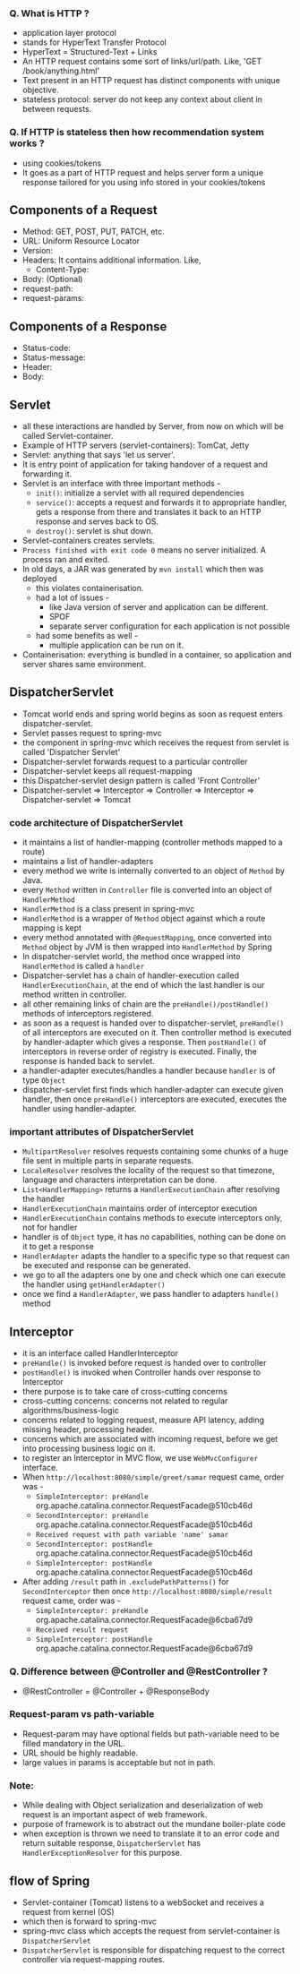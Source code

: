 ### Q. What is HTTP ?
- application layer protocol
- stands for HyperText Transfer Protocol
- HyperText = Structured-Text + Links
- An HTTP request contains some sort of links/url/path. Like, 'GET /book/anything.html'
- Text present in an HTTP request has distinct components with unique objective.
- stateless protocol: server do not keep any context about client in between requests.

### Q. If HTTP is stateless then how recommendation system works ?
- using cookies/tokens
- It goes as a part of HTTP request and helps server form a unique response tailored for you using info stored in your cookies/tokens

## Components of a Request
- Method: GET, POST, PUT, PATCH, etc.
- URL: Uniform Resource Locator
- Version: 
- Headers: It contains additional information. Like,
  - Content-Type: 
- Body: (Optional)
- request-path:
- request-params:

## Components of a Response
- Status-code:
- Status-message:
- Header:
- Body:

## Servlet
- all these interactions are handled by Server, from now on which will be called Servlet-container.
- Example of HTTP servers (servlet-containers): TomCat, Jetty
- Servlet: anything that says 'let us server'.
- It is entry point of application for taking handover of a request and forwarding it.
- Servlet is an interface with three important methods -
  - `init()`: initialize a servlet with all required dependencies
  - `service()`: accepts a request and forwards it to appropriate handler, gets a response from there and translates it back to an HTTP response and serves back to OS.
  - `destroy()`: servlet is shut down.
- Servlet-containers creates servlets.
- `Process finished with exit code 0` means no server initialized. A process ran and exited.
- In old days, a JAR was generated by `mvn install` which then was deployed
  - this violates containerisation.
  - had a lot of issues -
    - like Java version of server and application can be different.
    - SPOF
    - separate server configuration for each application is not possible  
  - had some benefits as well -
    - multiple application can be run on it.
- Containerisation: everything is bundled in a container, so application and server shares same environment.

## DispatcherServlet
- Tomcat world ends and spring world begins as soon as request enters dispatcher-servlet.
- Servlet passes request to spring-mvc
- the component in spring-mvc which receives the request from servlet is called 'Dispatcher Servlet'
- Dispatcher-servlet forwards request to a particular controller
- Dispatcher-servlet keeps all request-mapping
- this Dispatcher-servlet design pattern is called 'Front Controller'
- Dispatcher-servlet => Interceptor => Controller => Interceptor => Dispatcher-servlet => Tomcat

### code architecture of DispatcherServlet
- it maintains a list of handler-mapping (controller methods mapped to a route)
- maintains a list of handler-adapters
- every method we write is internally converted to an object of `Method` by Java.
- every `Method` written in `Controller` file is converted into an object of `HandlerMethod`
- `HandlerMethod` is a class present in spring-mvc
- `HandlerMethod` is a wrapper of `Method` object against which a route mapping is kept
- every method annotated with `@RequestMapping`, once converted into `Method` object by JVM is then wrapped into `HandlerMethod` by Spring
- In dispatcher-servlet world, the method once wrapped into `HandlerMethod` is called a `handler`
- Dispatcher-servlet has a chain of handler-execution called `HandlerExecutionChain`, at the end of which the last handler is our method written in controller.
- all other remaining links of chain are the `preHandle()/postHandle()` methods of interceptors registered.
- as soon as a request is handed over to dispatcher-servlet, `preHandle()` of all interceptors are executed on it. Then controller method is executed by handler-adapter which gives a response. Then `postHandle()` of interceptors in reverse order of registry is executed. Finally, the response is handed back to servlet.
- a handler-adapter executes/handles a handler because `handler` is of type `Object`
- dispatcher-servlet first finds which handler-adapter can execute given handler, then once `preHandle()` interceptors are executed, executes the handler using handler-adapter.

### important attributes of DispatcherServlet
- `MultipartResolver` resolves requests containing some chunks of a huge file sent in multiple parts in separate requests.
- `LocaleResolver` resolves the locality of the request so that timezone, language and characters interpretation can be done.
- `List<HandlerMapping>` returns a `HandlerExecutionChain` after resolving the handler
- `HandlerExecutionChain` maintains order of interceptor execution
- `HandlerExecutionChain` contains methods to execute interceptors only, not for handler
- handler is of `Object` type, it has no capabilities, nothing can be done on it to get a response
- `HandlerAdapter` adapts the handler to a specific type so that request can be executed and response can be generated.
- we go to all the adapters one by one and check which one can execute the handler using `getHandlerAdapter()`
- once we find a `HandlerAdapter`, we pass handler to adapters `handle()` method

## Interceptor
- it is an interface called HandlerInterceptor
- `preHandle()` is invoked before request is handed over to controller
- `postHandle()` is invoked when Controller hands over response to Interceptor
- there purpose is to take care of cross-cutting concerns
- cross-cutting concerns: concerns not related to regular algorithms/business-logic
- concerns related to logging request, measure API latency, adding missing header, processing header.
- concerns which are associated with incoming request, before we get into processing business logic on it.
- to register an Interceptor in MVC flow, we use `WebMvcConfigurer` interface.
- When `http://localhost:8080/simple/greet/samar` request came, order was -
  - `SimpleInterceptor: preHandle` org.apache.catalina.connector.RequestFacade@510cb46d
  - `SecondInterceptor: preHandle` org.apache.catalina.connector.RequestFacade@510cb46d
  - `Received request with path variable 'name' samar`
  - `SecondInterceptor: postHandle` org.apache.catalina.connector.RequestFacade@510cb46d
  - `SimpleInterceptor: postHandle` org.apache.catalina.connector.RequestFacade@510cb46d
- After adding `/result` path in `.excludePathPatterns()` for `SecondInterceptor` then once `http://localhost:8080/simple/result` request came, order was -
  - `SimpleInterceptor: preHandle` org.apache.catalina.connector.RequestFacade@6cba67d9
  - `Received result request`
  - `SimpleInterceptor: postHandle` org.apache.catalina.connector.RequestFacade@6cba67d9

### Q. Difference between @Controller and @RestController ?
- @RestController = @Controller + @ResponseBody

### Request-param vs path-variable
- Request-param may have optional fields but path-variable need to be filled mandatory in the URL.
- URL should be highly readable.
- large values in params is acceptable but not in path.

### Note:
- While dealing with Object serialization and deserialization of web request is an important aspect of web framework.
- purpose of framework is to abstract out the mundane boiler-plate code
- when exception is thrown we need to translate it to an error code and return suitable response, `DispatcherServlet` has `HandlerExceptionResolver` for this purpose.

## flow of Spring
- Servlet-container (Tomcat) listens to a webSocket and receives a request from kernel (OS)
- which then is forward to spring-mvc
- spring-mvc class which accepts the request from servlet-container is `DispatcherServlet`
- `DispatcherServlet` is responsible for dispatching request to the correct controller via request-mapping routes.
